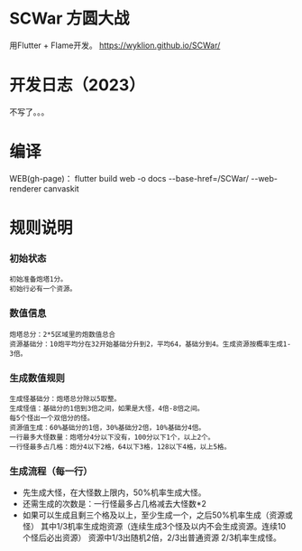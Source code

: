 # SCWar 方圆大战

用Flutter + Flame开发。
https://wyklion.github.io/SCWar/
  
# 开发日志（2023）
不写了。。。

# 编译

WEB(gh-page)：
flutter build web -o docs --base-href=/SCWar/ --web-renderer canvaskit

# 规则说明

### 初始状态
    初始准备炮塔1分。
    初始行必有一个资源。

### 数值信息
    炮塔总分：2*5区域里的炮数值总合
    资源基础分：10炮平均分在32开始基础分升到2，平均64，基础分到4。生成资源按概率生成1-3倍。

### 生成数值规则
    生成怪基础分：炮塔总分除以5取整。
    生成怪值：基础分的1倍到3倍之间，如果是大怪，4倍-8倍之间。
    每5个怪出一个双倍分的怪。
    资源值生成：60%基础分的1倍，30%基础分2倍，10%基础分4倍。
    一行最多大怪数量：炮塔分4分以下没有，100分以下1个，以上2个。
    一行怪最多占几格：炮分4以下2格，64以下3格，128以下4格，以上5格。

### 生成流程（每一行）
+  先生成大怪，在大怪数上限内，50%机率生成大怪。
+  还需生成的次数是：一行怪最多占几格减去大怪数*2
+    如果可以生成且剩三个格及以上，至少生成一个，之后50%机率生成（资源或怪）
        其中1/3机率生成炮资源（连续生成3个怪及以内不会生成资源。连续10个怪后必出资源）
        资源中1/3出随机2倍，2/3出普通资源
        2/3机率生成怪。